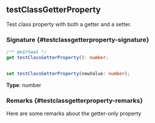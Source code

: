 ## testClassGetterProperty

Test class property with both a getter and a setter.

### Signature {#testclassgetterproperty-signature}

```typescript
/** @virtual */
get testClassGetterProperty(): number;


set testClassGetterProperty(newValue: number);
```

**Type**: number

### Remarks {#testclassgetterproperty-remarks}

Here are some remarks about the getter-only property
